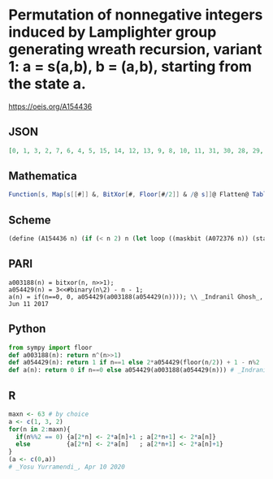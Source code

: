 # Permutation of nonnegative integers induced by Lamplighter group generating wreath recursion, variant 1: a \= s\(a,b\), b \= \(a,b\), starting from the state a\.
https://oeis.org/A154436
## JSON
```JSON
[0, 1, 3, 2, 7, 6, 4, 5, 15, 14, 12, 13, 9, 8, 10, 11, 31, 30, 28, 29, 25, 24, 26, 27, 19, 18, 16, 17, 21, 20, 22, 23, 63, 62, 60, 61, 57, 56, 58, 59, 51, 50, 48, 49, 53, 52, 54, 55, 39, 38, 36, 37, 33, 32, 34, 35, 43, 42, 40, 41, 45, 44, 46, 47, 127, 126, 124, 125, 121, 120]
```
## Mathematica
```Mathematica
Function[s, Map[s[[#]] &, BitXor[#, Floor[#/2]] & /@ s]]@ Flatten@ Table[Range[2^(n + 1) - 1, 2^n, -1], {n, 0, 6}] (* _Michael De Vlieger_, Jun 11 2017 *)
```
## Scheme
```Scheme
(define (A154436 n) (if (< n 2) n (let loop ((maskbit (A072376 n)) (state 1) (z 1)) (if (zero? maskbit) z (let ((dombit (modulo (floor->exact (/ n maskbit)) 2))) (cond ((= state dombit) (loop (floor->exact (/ maskbit 2)) (- 1 state) (+ z z (modulo (- state dombit) 2)))) (else (loop (floor->exact (/ maskbit 2)) state (+ z z (modulo (- state dombit) 2))))))))))
```
## PARI
```PARI
a003188(n) = bitxor(n, n>>1);
a054429(n) = 3<<#binary(n\2) - n - 1;
a(n) = if(n==0, 0, a054429(a003188(a054429(n)))); \\ _Indranil Ghosh_, Jun 11 2017
```
## Python
```Python
from sympy import floor
def a003188(n): return n^(n>>1)
def a054429(n): return 1 if n==1 else 2*a054429(floor(n/2)) + 1 - n%2
def a(n): return 0 if n==0 else a054429(a003188(a054429(n))) # _Indranil Ghosh_, Jun 11 2017
```
## R
```R
maxn <- 63 # by choice
a <- c(1, 3, 2)
for(n in 2:maxn){
  if(n%%2 == 0) {a[2*n] <- 2*a[n]+1 ; a[2*n+1] <- 2*a[n]}
  else          {a[2*n] <- 2*a[n]   ; a[2*n+1] <- 2*a[n]+1}
}
(a <- c(0,a))
# _Yosu Yurramendi_, Apr 10 2020
```
